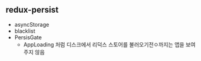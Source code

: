 ## redux-persist
  - asyncStorage
  - blacklist
  - PersisGate 
    - AppLoading 처럼 디스크에서 리덕스 스토어를 불러오기전ㅇ까지는 앱을 보여주지 않음